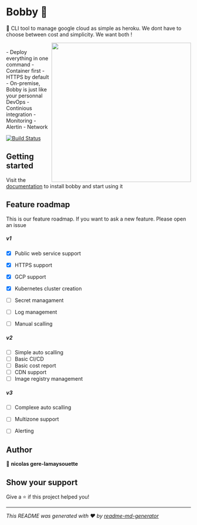 # Bobby 🚀

🚀 CLI tool to manage google cloud as simple as heroku. We dont have to choose between cost and simplicity. We want both !

<img align="right" src="docs/render1567721170211.gif" height="380">
<br>
- Deploy everything in one command
- Container first
- HTTPS by default
- On-premise, Bobby is just like your personnal DevOps
- Continious integration
- Monitoring
- Alertin
- Network


[![Build Status](https://dev.azure.com/mybobby/bobby-cli/_apis/build/status/nicolasgere.bobby?branchName=master)](https://dev.azure.com/mybobby/bobby-cli/_build/latest?definitionId=1&branchName=master)


## Getting started
Visit the [documentation](https://mybobby.gitbook.io/cli/ "documentation") to install bobby and start using it


## Feature roadmap

This is our feature roadmap. If you want to ask a new feature. Please open an issue

##### v1
- [x] Public web service support
- [x] HTTPS support
- [x] GCP support
- [x] Kubernetes cluster creation
- [ ] Secret managament
- [ ] Log management
- [ ] Manual scalling


##### v2
- [ ] Simple auto scalling
- [ ] Basic CI/CD
- [ ] Basic cost report
- [ ] CDN support
- [ ] Image registry management

##### v3
- [ ] Complexe auto scalling
- [ ] Multizone support
- [ ] Alerting


## Author

👤 **nicolas gere-lamaysouette**


## Show your support

Give a ⭐️ if this project helped you!

***
_This README was generated with ❤️ by [readme-md-generator](https://github.com/kefranabg/readme-md-generator)_
